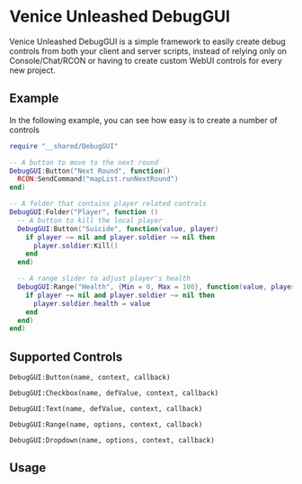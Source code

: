 # Venice Unleashed DebugGUI

Venice Unleashed DebugGUI is a simple framework to easily create debug controls from both your client and server scripts, instead of relying only on Console/Chat/RCON or having to create custom WebUI controls for every new project.

## Example

In the following example, you can see how easy is to create a number of controls

```lua
require "__shared/DebugGUI"

-- A button to move to the next round
DebugGUI:Button("Next Round", function()
  RCON:SendCommand("mapList.runNextRound")
end)

-- A folder that contains player related controls
DebugGUI:Folder("Player", function ()
  -- A button to kill the local player
  DebugGUI:Button("Suicide", function(value, player)
    if player ~= nil and player.soldier ~= nil then
      player.soldier:Kill()
    end
  end)

  -- A range slider to adjust player's health
  DebugGUI:Range("Health", {Min = 0, Max = 100}, function(value, player)
    if player ~= nil and player.soldier ~= nil then
      player.soldier.health = value
    end
  end)
end)

```

## Supported Controls

```
DebugGUI:Button(name, context, callback)
```

```
DebugGUI:Checkbox(name, defValue, context, callback)
```

```
DebugGUI:Text(name, defValue, context, callback)
```

```
DebugGUI:Range(name, options, context, callback)
```

```
DebugGUI:Dropdown(name, options, context, callback)
```

## Usage

